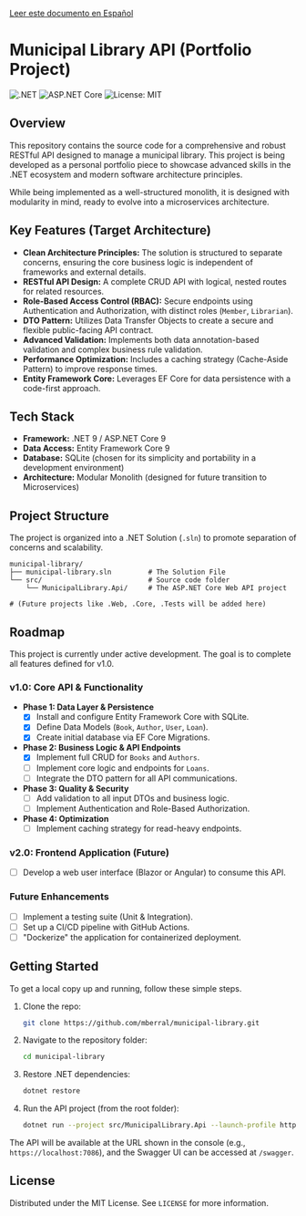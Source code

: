 [Leer este documento en Español](README.es.md)

# Municipal Library API (Portfolio Project)

![.NET](https://img.shields.io/badge/.NET-9.0-512BD4?style=for-the-badge&logo=dotnet) ![ASP.NET Core](https://img.shields.io/badge/ASP.NET_Core-9.0-512BD4?style=for-the-badge) ![License: MIT](https://img.shields.io/badge/License-MIT-yellow.svg?style=for-the-badge)

## Overview

This repository contains the source code for a comprehensive and robust RESTful API designed to manage a municipal library. This project is being developed as a personal portfolio piece to showcase advanced skills in the .NET ecosystem and modern software architecture principles.

While being implemented as a well-structured monolith, it is designed with modularity in mind, ready to evolve into a microservices architecture.

## Key Features (Target Architecture)

* **Clean Architecture Principles:** The solution is structured to separate concerns, ensuring the core business logic is independent of frameworks and external details.
* **RESTful API Design:** A complete CRUD API with logical, nested routes for related resources.
* **Role-Based Access Control (RBAC):** Secure endpoints using Authentication and Authorization, with distinct roles (`Member`, `Librarian`).
* **DTO Pattern:** Utilizes Data Transfer Objects to create a secure and flexible public-facing API contract.
* **Advanced Validation:** Implements both data annotation-based validation and complex business rule validation.
* **Performance Optimization:** Includes a caching strategy (Cache-Aside Pattern) to improve response times.
* **Entity Framework Core:** Leverages EF Core for data persistence with a code-first approach.

## Tech Stack

* **Framework:** .NET 9 / ASP.NET Core 9
* **Data Access:** Entity Framework Core 9
* **Database:** SQLite (chosen for its simplicity and portability in a development environment)
* **Architecture:** Modular Monolith (designed for future transition to Microservices)

## Project Structure

The project is organized into a .NET Solution (`.sln`) to promote separation of concerns and scalability.

```
municipal-library/
├── municipal-library.sln         # The Solution File
└── src/                          # Source code folder
    └── MunicipalLibrary.Api/     # The ASP.NET Core Web API project

# (Future projects like .Web, .Core, .Tests will be added here)
```

## Roadmap

This project is currently under active development. The goal is to complete all features defined for v1.0.

### v1.0: Core API & Functionality
* **Phase 1: Data Layer & Persistence**
    * [X] Install and configure Entity Framework Core with SQLite.
    * [X] Define Data Models (`Book`, `Author`, `User`, `Loan`).
    * [X] Create initial database via EF Core Migrations.
* **Phase 2: Business Logic & API Endpoints**
    * [X] Implement full CRUD for `Books` and `Authors`.
    * [ ] Implement core logic and endpoints for `Loans`.
    * [ ] Integrate the DTO pattern for all API communications.
* **Phase 3: Quality & Security**
    * [ ] Add validation to all input DTOs and business logic.
    * [ ] Implement Authentication and Role-Based Authorization.
* **Phase 4: Optimization**
    * [ ] Implement caching strategy for read-heavy endpoints.

### v2.0: Frontend Application (Future)
* [ ] Develop a web user interface (Blazor or Angular) to consume this API.

### Future Enhancements
* [ ] Implement a testing suite (Unit & Integration).
* [ ] Set up a CI/CD pipeline with GitHub Actions.
* [ ] "Dockerize" the application for containerized deployment.

## Getting Started

To get a local copy up and running, follow these simple steps.

1.  Clone the repo:
    ```sh
    git clone https://github.com/mberral/municipal-library.git
    ```
2.  Navigate to the repository folder:
    ```sh
    cd municipal-library
    ```
3.  Restore .NET dependencies:
    ```sh
    dotnet restore
    ```
4.  Run the API project (from the root folder):
    ```sh
    dotnet run --project src/MunicipalLibrary.Api --launch-profile https
    ```
The API will be available at the URL shown in the console (e.g., `https://localhost:7086`), and the Swagger UI can be accessed at `/swagger`.

## License

Distributed under the MIT License. See `LICENSE` for more information.